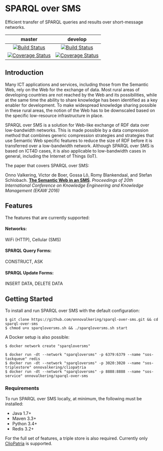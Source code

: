 # SPARQL over SMS
Efficient transfer of SPARQL queries and results over short-message networks.

| master | develop |
|:------:|:-------:|
| [![Build Status](https://img.shields.io/travis/onnovalkering/sparql-over-sms/master.svg)](https://travis-ci.org/onnovalkering/sparql-over-sms) | [![Build Status](https://img.shields.io/travis/onnovalkering/sparql-over-sms/develop.svg)](https://travis-ci.org/onnovalkering/sparql-over-sms) |
| [![Coverage Status](https://img.shields.io/coveralls/onnovalkering/sparql-over-sms/master.svg)](https://coveralls.io/github/onnovalkering/sparql-over-sms) | [![Coverage Status](https://img.shields.io/coveralls/onnovalkering/sparql-over-sms/develop.svg)](https://coveralls.io/github/onnovalkering/sparql-over-sms) |


## Introduction
Many ICT applications and services, including those from the Semantic Web, rely on the Web for the exchange of data. Most rural areas of developing countries are not reached by the Web and its possibilities, while at the same time the ability to share knowledge has been identified as a key enabler for development. To make widespread knowledge sharing possible in these rural areas, the notion of the Web has to be downscaled based on the specific low-resource infrastructure in place. 

SPARQL over SMS is a solution for Web-like exchange of RDF data over low-bandwidth networks. This is made possible by a data compression method that combines generic compression strategies and strategies that use Semantic Web specific features to reduce the size of RDF before it is transferred over a low-bandwidth network. Although SPARQL over SMS is based on ICT4D cases, it is also applicable to low-bandwidth cases in general, including the Internet of Things (IoT).

The paper that covers SPARQL over SMS:

Onno Valkering, Victor de Boer, Gossa Lô, Romy Blankendaal, and Stefan Schlobach. **[The Semantic Web in an SMS](http://link.springer.com/chapter/10.1007/978-3-319-49004-5_45)**. _Proceedings of 20th International Conference on Knowledge Engineering and Knowledge Management (EKAW 2016)_

## Features
The features that are currently supported:

#### Networks:
WiFi (HTTP), Cellular (SMS)

#### SPARQL Query Forms:
CONSTRUCT, ASK

#### SPARQL Update Forms:
INSERT DATA, DELETE DATA

## Getting Started
To install and run SPARQL over SMS with the default configuration:
```
$ git clone https://github.com/onnovalkering/sparql-over-sms.git && cd sparql-over-sms
$ chmod u+x sparqloversms.sh && ./sparqloversms.sh start
```

A Docker setup is also possible:
```
$ docker network create "sparqloversms"

$ docker run -dt --network "sparqloversms" -p 6379:6379 --name "sos-taskqueue" redis
$ docker run -dt --network "sparqloversms" -p 3020:3020 --name "sos-triplestore" onnovalkering/cliopatria
$ docker run -dt --network "sparqloversms" -p 8888:8888 --name "sos-service" onnovalkering/sparql-over-sms
```

### Requirements
To run SPARQL over SMS locally, at minimum, the following must be installed:

- Java 1.7+
- Maven 3.3+
- Python 3.4+
- Redis 3.2+

For the full set of features, a triple store is also required. Currently only [ClioPatria](https://github.com/ClioPatria/ClioPatria) is supported.

